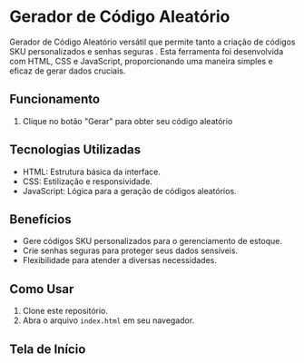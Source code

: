 # Gerador de Código Aleatório

Gerador de Código Aleatório versátil que permite tanto a criação de códigos SKU personalizados e senhas seguras . Esta ferramenta foi desenvolvida com HTML, CSS e JavaScript, proporcionando uma maneira simples e eficaz de gerar dados cruciais.

## Funcionamento

1. Clique no botão "Gerar" para obter seu código aleatório 

## Tecnologias Utilizadas

- HTML: Estrutura básica da interface.
- CSS: Estilização e responsividade.
- JavaScript: Lógica para a geração de códigos aleatórios.

## Benefícios

- Gere códigos SKU personalizados para o gerenciamento de estoque.
- Crie senhas seguras para proteger seus dados sensíveis.
- Flexibilidade para atender a diversas necessidades.

## Como Usar

1. Clone este repositório.
2. Abra o arquivo `index.html` em seu navegador.

## Tela de Início
